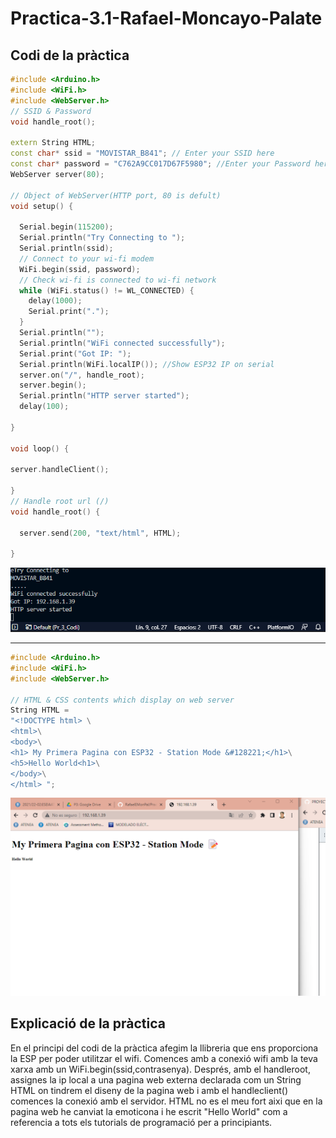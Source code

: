 # Practica-3.1-Rafael-Moncayo-Palate

## Codi de la pràctica

```cpp 
#include <Arduino.h>
#include <WiFi.h>
#include <WebServer.h>
// SSID & Password
void handle_root();

extern String HTML;
const char* ssid = "MOVISTAR_B841"; // Enter your SSID here
const char* password = "C762A9CC017D67F5980"; //Enter your Password here
WebServer server(80);

// Object of WebServer(HTTP port, 80 is defult)
void setup() {

  Serial.begin(115200);
  Serial.println("Try Connecting to ");
  Serial.println(ssid);
  // Connect to your wi-fi modem
  WiFi.begin(ssid, password);
  // Check wi-fi is connected to wi-fi network
  while (WiFi.status() != WL_CONNECTED) {
    delay(1000);
    Serial.print(".");
  }
  Serial.println("");
  Serial.println("WiFi connected successfully");
  Serial.print("Got IP: ");
  Serial.println(WiFi.localIP()); //Show ESP32 IP on serial
  server.on("/", handle_root);
  server.begin();
  Serial.println("HTTP server started");
  delay(100);

}

void loop() {

server.handleClient();

}
// Handle root url (/)
void handle_root() {

  server.send(200, "text/html", HTML);

}
```
![alt text](https://github.com/RafaelEMonPal/Practica-3.1-Rafael-Moncayo-Palate/blob/main/Server%20succes.png)

______________________________________________________
```cpp
#include <Arduino.h>
#include <WiFi.h>
#include <WebServer.h>

// HTML & CSS contents which display on web server
String HTML = 
"<!DOCTYPE html> \
<html>\
<body>\
<h1> My Primera Pagina con ESP32 - Station Mode &#128221;</h1>\
<h5>Hello World<h1>\
</body>\
</html> ";
```
![alt text](https://github.com/RafaelEMonPal/Practica-3.1-Rafael-Moncayo-Palate/blob/main/Pag%20web.png)

## Explicació de la pràctica

En el principi del codi de la pràctica afegim la llibreria que ens proporciona la ESP per poder utilitzar el wifi. Comences amb a conexió wifi amb la teva xarxa amb un WiFi.begin(ssid,contrasenya). Després, amb el handleroot, assignes la ip local a una pagina web externa declarada com un String HTML on tindrem el diseny de la pagina web i amb el handleclient() comences la conexió amb el servidor. 
HTML no es el meu fort aixi que en la pagina web he canviat la emoticona i he escrit "Hello World" com a referencia a tots els tutorials de programació per a principiants.
